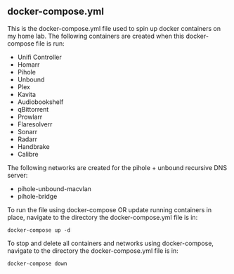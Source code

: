 ## docker-compose.yml

This is the docker-compose.yml file used to spin up docker containers on my home lab. The following containers are created when this docker-compose file is run:

- Unifi Controller
- Homarr
- Pihole
- Unbound
- Plex
- Kavita
- Audiobookshelf
- qBittorrent
- Prowlarr
- Flaresolverr
- Sonarr
- Radarr
- Handbrake
- Calibre

The following networks are created for the pihole + unbound recursive DNS server:

- pihole-unbound-macvlan
- pihole-bridge

To run the file using docker-compose OR update running containers in place, navigate to the directory the docker-compose.yml file is in:

```
docker-compose up -d
```

To stop and delete all containers and networks using docker-compose, navigate to the directory the docker-compose.yml file is in:

```
docker-compose down
```
